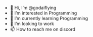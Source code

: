 - 👋 Hi, I’m @godaiflying
- 👀 I’m interested in Programming 
- 🌱 I’m currently learning Programming
- 💞️ I’m looking to work
- 📫 How to reach me on discord 

<!---
godaiflying/godaiflying is a ✨ special ✨ repository because its `README.md` (this file) appears on your GitHub profile.
You can click the Preview link to take a look at your changes.
--->
